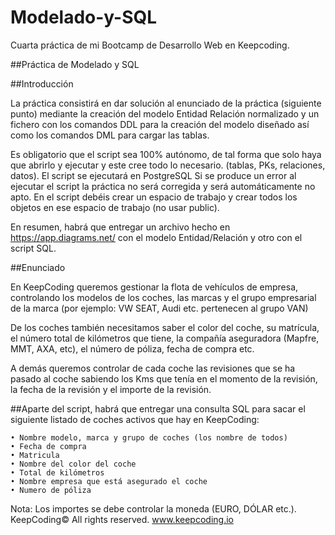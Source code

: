 # Modelado-y-SQL
Cuarta práctica de mi Bootcamp de Desarrollo Web en Keepcoding.

##Práctica de Modelado y SQL

##Introducción

La práctica consistirá en dar solución al enunciado de la práctica (siguiente punto) mediante la creación del modelo Entidad Relación normalizado y un fichero con los comandos DDL para la creación del modelo diseñado así como los comandos DML para cargar las tablas.

Es obligatorio que el script sea 100% autónomo, de tal forma que solo haya que abrirlo y ejecutar y este cree todo lo necesario. (tablas, PKs, relaciones, datos). El script se ejecutará en PostgreSQL Si se produce un error al ejecutar el script la práctica no será corregida y será automáticamente no apto. En el script debéis crear un espacio de trabajo y crear todos los objetos en ese espacio de trabajo (no usar public).

En resumen, habrá que entregar un archivo hecho en https://app.diagrams.net/ con el modelo Entidad/Relación y otro con el script SQL.

##Enunciado

En KeepCoding queremos gestionar la flota de vehículos de empresa, controlando los modelos de los coches, las marcas y el grupo empresarial de la marca (por ejemplo: VW SEAT, Audi etc. pertenecen al grupo VAN)

De los coches también necesitamos saber el color del coche, su matrícula, el número total de kilómetros que tiene, la compañía aseguradora (Mapfre, MMT, AXA, etc), el número de póliza, fecha de compra etc.

A demás queremos controlar de cada coche las revisiones que se ha pasado al coche sabiendo los Kms que tenía en el momento de la revisión, la fecha de la revisión y el importe de la revisión.

##Aparte del script, habrá que entregar una consulta SQL para sacar el siguiente listado de coches activos que hay en KeepCoding:

    • Nombre modelo, marca y grupo de coches (los nombre de todos)
    • Fecha de compra
    • Matricula
    • Nombre del color del coche
    • Total de kilómetros
    • Nombre empresa que está asegurado el coche
    • Numero de póliza

Nota: Los importes se debe controlar la moneda (EURO, DÓLAR etc.). KeepCoding© All rights reserved.
www.keepcoding.io
